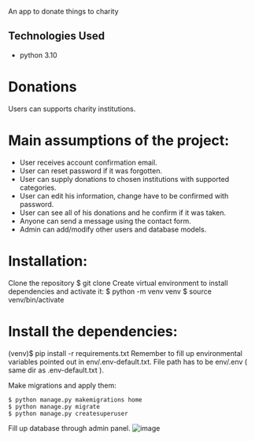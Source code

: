 An app to donate things to charity

## Technologies Used

- python 3.10

# Donations
Users can supports charity institutions.

# Main assumptions of the project:
* User receives account confirmation email.
* User can reset password if it was forgotten.
* User can supply donations to chosen institutions with supported categories.
* User can edit his information, change have to be confirmed with password.
* User can see all of his donations and he confirm if it was taken.
* Anyone can send a message using the contact form.
* Admin can add/modify other users and database models.
# Installation:
Clone the repository
$ git clone 
Create virtual environment to install dependencies and activate it:
$ python -m venv venv
$ source venv/bin/activate
# Install the dependencies:
(venv)$ pip install -r requirements.txt
Remember to fill up environmental variables pointed out in env/.env-default.txt. File path has to be env/.env ( same dir as .env-default.txt ).

Make migrations and apply them:
```
$ python manage.py makemigrations home
$ python manage.py migrate
$ python manage.py createsuperuser
```

Fill up database through admin panel.
![image](https://user-images.githubusercontent.com/114153071/216968039-c42a74a3-b5c3-46ae-ad32-a5955ee83ff1.png)



